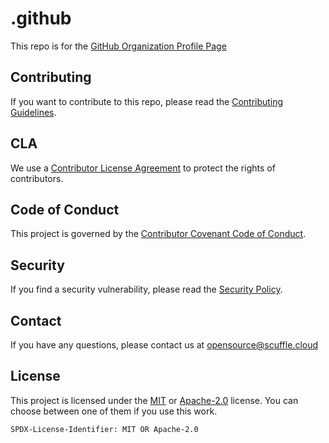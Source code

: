 # .github

This repo is for the [GitHub Organization Profile Page](https://github.com/ScuffleCloud)

## Contributing

If you want to contribute to this repo, please read the [Contributing Guidelines](CONTRIBUTING.md).

## CLA

We use a [Contributor License Agreement](CLA.md) to protect the rights of contributors.

## Code of Conduct

This project is governed by the [Contributor Covenant Code of Conduct](CODE_OF_CONDUCT.md).

## Security

If you find a security vulnerability, please read the [Security Policy](.github/SECURITY.md).

## Contact

If you have any questions, please contact us at [opensource@scuffle.cloud](mailto:opensource@scuffle.cloud)

## License

This project is licensed under the [MIT](LICENSE.MIT) or [Apache-2.0](LICENSE.Apache-2.0) license.
You can choose between one of them if you use this work.

`SPDX-License-Identifier: MIT OR Apache-2.0`
